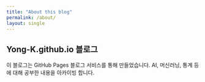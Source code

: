 ```yaml
---
title: "About this blog"
permalink: /about/
layout: single
---
```


## Yong-K.github.io 블로그

이 블로그는 GitHub Pages 블로그 서비스를 통해 만들었습니다.
AI, 머신러닝, 통계 등에 대해 공부한 내용을 아카이빙 합니다.